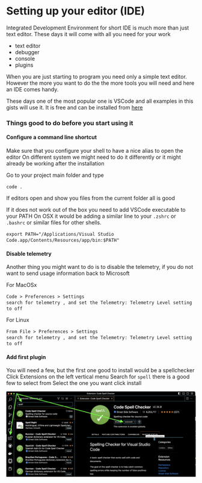 # Setting up your editor (IDE)

Integrated Development Environment for short IDE is much more than just text editor.
These days it will come with all you need for your work

* text editor
* debugger
* console
* plugins

When you are just starting to program you need only a simple text editor.
However the more you want to do the the more tools you will need and here an IDE comes handy.

These days one of the most popular one is VSCode and all examples in this gists will use it.
It is free and can be installed from [here](https://code.visualstudio.com/) 

### Things good to do before you start using it 


#### Configure a command line shortcut  

Make sure that you configure your shell to have a nice alias to open the editor 
On different system we might need to do it differently or it might already be working after the installation 

Go to your project main folder and type

```
code .
```
If editors open and show you files from the current folder all is good 

If it does not work out of the box you need to add VSCode executable to your PATH 
On OSX it would be adding a similar line to your `.zshrc` or `.bashrc` or similar files for other shells. 

```
export PATH="/Applications/Visual Studio Code.app/Contents/Resources/app/bin:$PATH"
```

#### Disable telemetry

Another thing you might want to do is to disable the telemetry, if you do not want to send usage information back to Microsoft

For MacOSx

```
Code > Preferences > Settings
search for telemetry , and set the Telemetry: Telemetry Level setting to off
```

For Linux

```
From File > Preferences > Settings
search for telemetry , and set the Telemetry: Telemetry Level setting to off
```

#### Add first plugin 

You will need a few, but the first one good to install would be a spellchecker 
Click Extensions on the left vertical menu
Search for `spell` there is a good few to select from 
Select the one you want click install  

![](img/vscode-plugin-installation.png)